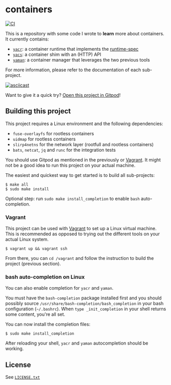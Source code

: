 # containers

[![CI](https://github.com/willdurand/containers/actions/workflows/ci.yml/badge.svg)](https://github.com/willdurand/containers/actions/workflows/ci.yml)

This is a repository with some code I wrote to **learn** more about containers. It currently contains:

- [`yacr`](./cmd/yacr/README.md): a container runtime that implements the [runtime-spec][]
- [`yacs`](./cmd/yacs/README.md): a container shim with an (HTTP) API
- [`yaman`](./cmd/yaman/README.md): a container manager that leverages the two previous tools

For more information, please refer to the documentation of each sub-project.

[![asciicast](https://asciinema.org/a/vdC2zxvyHSubTHuAPDt3g2T21.svg)](https://asciinema.org/a/vdC2zxvyHSubTHuAPDt3g2T21)

Want to give it a quick try? [Open this project in Gitpod](https://gitpod.io/#https://github.com/willdurand/containers)!

## Building this project

This project requires a Linux environment and the following dependencies:

- `fuse-overlayfs` for rootless containers
- `uidmap` for rootless containers
- `slirp4netns` for the network layer (rootfull and rootless containers)
- `bats`, `netcat`, `jq` and `runc` for the integration tests

You should use Gitpod as mentioned in the previously or [Vagrant][]. It might not be a good idea to run this project on your actual machine.

The easiest and quickest way to get started is to build all sub-projects:

```console
$ make all
$ sudo make install
```

Optional step: run `sudo make install_completion` to enable `bash` auto-completion.

### Vagrant

This project can be used with [Vagrant][] to set up a Linux virtual machine. This is recommended as opposed to trying out the different tools on your actual Linux system.

```console
$ vagrant up && vagrant ssh
```

From there, you can `cd /vagrant` and follow the instruction to build the project (previous section).

### bash auto-completion on Linux

You can also enable completion for `yacr` and `yaman`.

You must have the `bash-completion` package installed first and you should possibly source `/usr/share/bash-completion/bash_completion` in your bash configuration (`~/.bashrc`). When `type _init_completion` in your shell returns some content, you're all set.

You can now install the completion files:

```console
$ sudo make install_completion
```

After reloading your shell, `yacr` and `yaman` autocompletion should be working.

## License

See [`LICENSE.txt`](./LICENSE.txt)

[runtime-spec]: https://github.com/opencontainers/runtime-spec
[vagrant]: https://www.vagrantup.com/
